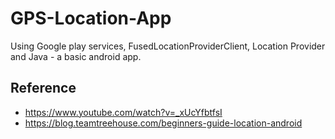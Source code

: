 # GPS-Location-App

Using Google play services, FusedLocationProviderClient, Location Provider and Java - a basic android app.

## Reference
- https://www.youtube.com/watch?v=_xUcYfbtfsI
- https://blog.teamtreehouse.com/beginners-guide-location-android
